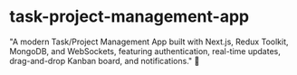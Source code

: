 # task-project-management-app
"A modern Task/Project Management App built with Next.js, Redux Toolkit, MongoDB, and WebSockets, featuring authentication, real-time updates, drag-and-drop Kanban board, and notifications." 🚀
